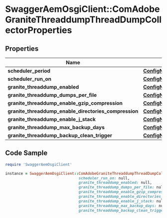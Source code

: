 # SwaggerAemOsgiClient::ComAdobeGraniteThreaddumpThreadDumpCollectorProperties

## Properties

Name | Type | Description | Notes
------------ | ------------- | ------------- | -------------
**scheduler_period** | [**ConfigNodePropertyInteger**](ConfigNodePropertyInteger.md) |  | [optional] 
**scheduler_run_on** | [**ConfigNodePropertyDropDown**](ConfigNodePropertyDropDown.md) |  | [optional] 
**granite_threaddump_enabled** | [**ConfigNodePropertyBoolean**](ConfigNodePropertyBoolean.md) |  | [optional] 
**granite_threaddump_dumps_per_file** | [**ConfigNodePropertyInteger**](ConfigNodePropertyInteger.md) |  | [optional] 
**granite_threaddump_enable_gzip_compression** | [**ConfigNodePropertyBoolean**](ConfigNodePropertyBoolean.md) |  | [optional] 
**granite_threaddump_enable_directories_compression** | [**ConfigNodePropertyBoolean**](ConfigNodePropertyBoolean.md) |  | [optional] 
**granite_threaddump_enable_j_stack** | [**ConfigNodePropertyBoolean**](ConfigNodePropertyBoolean.md) |  | [optional] 
**granite_threaddump_max_backup_days** | [**ConfigNodePropertyInteger**](ConfigNodePropertyInteger.md) |  | [optional] 
**granite_threaddump_backup_clean_trigger** | [**ConfigNodePropertyString**](ConfigNodePropertyString.md) |  | [optional] 

## Code Sample

```ruby
require 'SwaggerAemOsgiClient'

instance = SwaggerAemOsgiClient::ComAdobeGraniteThreaddumpThreadDumpCollectorProperties.new(scheduler_period: null,
                                 scheduler_run_on: null,
                                 granite_threaddump_enabled: null,
                                 granite_threaddump_dumps_per_file: null,
                                 granite_threaddump_enable_gzip_compression: null,
                                 granite_threaddump_enable_directories_compression: null,
                                 granite_threaddump_enable_j_stack: null,
                                 granite_threaddump_max_backup_days: null,
                                 granite_threaddump_backup_clean_trigger: null)
```



